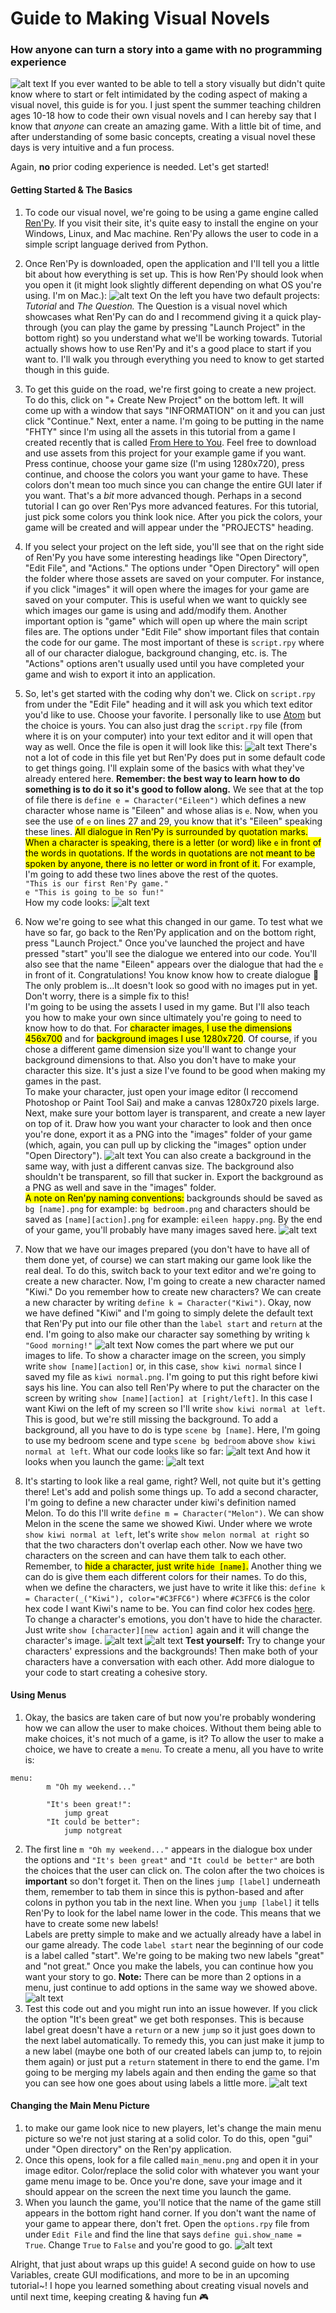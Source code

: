 # Guide to Making Visual Novels
### How anyone can turn a story into a game with no programming experience
![alt text](https://github.com/lovebirdsnest/Guide-to-Making-Visual-Novels/blob/master/images/home.png "Example visual novel")
If you ever wanted to be able to tell a story visually but didn't quite know where to start or felt intimidated by the coding aspect of making a visual novel, this guide is for you. I just spent the summer teaching children ages 10-18 how to code their own visual novels and I can hereby say that I know that *anyone* can create an amazing game. With a little bit of time, and after understanding of some basic concepts, creating a visual novel these days is very intuitive and a fun process.

Again, **no** prior coding experience is needed. Let's get started!

#### Getting Started & The Basics

1. To code our visual novel, we're going to be using a game engine called [Ren'Py](https://www.renpy.org). If you visit their site, it's quite easy to install the engine on your Windows, Linux, and Mac machine. Ren'Py allows the user to code in a simple script language derived from Python.

2. Once Ren'Py is downloaded, open the application and I'll tell you a little bit about how everything is set up. This is how Ren'Py should look when you open it (it might look slightly different depending on what OS you're using. I'm on Mac.):
![alt text](https://github.com/lovebirdsnest/Guide-to-Making-Visual-Novels/blob/master/images/1.png "Ren'Py on startup")
On the left you have two default projects: *Tutorial* and *The Question.* The Question is a visual novel which showcases what Ren'Py can do and I recommend giving it a quick play-through (you can play the game by pressing "Launch Project" in the bottom right) so you understand what we'll be working towards. Tutorial actually shows how to use Ren'Py and it's a good place to start if you want to. I'll walk you through everything you need to know to get started though in this guide.

3. To get this guide on the road, we're first going to create a new project. To do this, click on "+ Create New Project" on the bottom left. It will come up with a window that says "INFORMATION" on it and you can just click "Continue." Next, enter a name. I'm going to be putting in the name "FHTY" since I'm using all the assets in this tutorial from a game I created recently that is called [From Here to You](https://github.com/lovebirdsnest/From-Here-to-You). Feel free to download and use assets from this project for your example game if you want. Press continue, choose your game size (I'm using 1280x720), press continue, and choose the colors you want your game to have. These colors don't mean too much since you can change the entire GUI later if you want. That's a *bit* more advanced though. Perhaps in a second tutorial I can go over Ren'Pys more advanced features. For this tutorial, just pick some colors you think look nice. After you pick the colors, your game will be created and will appear under the "PROJECTS" heading.

4. If you select your project on the left side, you'll see that on the right side of Ren'Py you have some interesting headings like "Open Directory", "Edit File", and "Actions." The options under "Open Directory" will open the folder where those assets are saved on your computer. For instance, if you click "images" it will open where the images for your game are saved on your computer. This is useful when we want to quickly see which images our game is using and add/modify them. Another important option is "game" which will open up where the main script files are. The options under "Edit File" show important files that contain the code for our game. The most important of these is `script.rpy` where all of our character dialogue, background changing, etc. is. The "Actions" options aren't usually used until you have completed your game and wish to export it into an application.

5. So, let's get started with the coding why don't we. Click on `script.rpy` from under the "Edit File" heading and it will ask you which text editor you'd like to use. Choose your favorite. I personally like to use [Atom](https://atom.io) but the choice is yours. You can also just drag the `script.rpy` file (from where it is on your computer) into your text editor and it will open that way as well. Once the file is open it will look like this:
![alt text](https://github.com/lovebirdsnest/Guide-to-Making-Visual-Novels/blob/master/images/2.png "script.rpy")
There's not a lot of code in this file yet but Ren'Py does put in some default code to get things going. I'll explain some of the basics with what they've already entered here.
**Remember: the best way to learn how to do something is to do it so it's good to follow along.** We see that at the top of file there is `define e = Character("Eileen")` which defines a new character whose name is "Eileen" and whose alias is `e`. Now, when you see the use of `e` on lines 27 and 29, you know that it's "Eileen" speaking these lines. <mark>All dialogue in Ren'Py is surrounded by quotation marks. When a character is speaking, there is a letter (or word) like `e` in front of the words in quotations. If the words in quotations are not meant to be spoken by anyone, there is no letter or word in front of it.</mark> For example, I'm going to add these two lines above the rest of the quotes.<br/>`"This is our first Ren'Py game."`<br/>`e "This is going to be so fun!"`<br/>
How my code looks:
![alt text](https://github.com/lovebirdsnest/Guide-to-Making-Visual-Novels/blob/master/images/3.png "Added lines to script.rpy")

6. Now we're going to see what this changed in our game. To test what we have so far, go back to the Ren'Py application and on the bottom right, press "Launch Project." Once you've launched the project and have pressed "start" you'll see the dialogue we entered into our code. You'll also see that the name "Eileen" appears over the dialogue that had the `e` in front of it. Congratulations! You know know how to create dialogue 🎉 The only problem is...It doesn't look so good with no images put in yet. Don't worry, there is a simple fix to this! <br/>
I'm going to be using the assets I used in my game. But I'll also teach you how to make your own since ultimately you're going to need to know how to do that. For <mark>character images, I use the dimensions 456x700</mark> and for <mark>background images I use 1280x720</mark>. Of course, if you chose a different game dimension size you'll want to change your background dimensions to that. Also you don't have to make your character this size. It's just a size I've found to be good when making my games in the past. <br/>
To make your character, just open your image editor (I reccomend Photoshop or Paint Tool Sai) and make a canvas 1280x720 pixels large. Next, make sure your bottom layer is transparent, and create a new layer on top of it. Draw how you want your character to look and then once you're done, export it as a PNG into the "images" folder of your game (which, again, you can pull up by clicking the "images" option under "Open Directory").
![alt text](https://github.com/lovebirdsnest/Guide-to-Making-Visual-Novels/blob/master/images/4.png "Character in Photoshop with transparent background")
You can also create a background in the same way, with just a different canvas size. The background also shouldn't be transparent, so fill that sucker in. Export the background as a PNG as well and save in the "images" folder.<br/>
<mark>A note on Ren'py naming conventions:</mark> backgrounds should be saved as `bg [name].png` for example: `bg bedroom.png` and characters should be saved as `[name][action].png` for example: `eileen happy.png`. By the end of your game, you'll probably have many images saved here.
![alt text](https://github.com/lovebirdsnest/Guide-to-Making-Visual-Novels/blob/master/images/5.png "Lots of images saved")

7. Now that we have our images prepared (you don't have to have all of them done yet, of course) we can start making our game look like the real deal. To do this, switch back to your text editor and we're going to create a new character. Now, I'm going to create a new character named "Kiwi." Do you remember how to create new characters? We can create a new character by writing `define k = Character("Kiwi")`. Okay, now we have defined "Kiwi" and I'm going to simply delete the default text that Ren'Py put into our file other than the `label start` and `return` at the end. I'm going to also make our character say something by writing `k "Good morning!"`
![alt text](https://github.com/lovebirdsnest/Guide-to-Making-Visual-Novels/blob/master/images/6.png "How our code looks")
Now comes the part where we put our images to life. To show a character image on the screen, you simply write `show [name][action]` or, in this case, `show kiwi normal` since I saved my file as `kiwi normal.png`. I'm going to put this right before kiwi says his line. You can also tell Ren'Py where to put the character on the screen by writing `show [name][action] at [right/left]`. In this case I want Kiwi on the left of my screen so I'll write `show kiwi normal at left`. <br/>
This is good, but we're still missing the background. To add a background, all you have to do is type `scene bg [name]`. Here, I'm going to use my bedroom scene and type `scene bg bedroom` above `show kiwi normal at left`.
What our code looks like so far:
![alt text](https://github.com/lovebirdsnest/Guide-to-Making-Visual-Novels/blob/master/images/6.png "How our code looks")
And how it looks when you launch the game:
![alt text](https://github.com/lovebirdsnest/Guide-to-Making-Visual-Novels/blob/master/images/8.png "How our game looks")

8. It's starting to look like a real game, right? Well, not quite but it's getting there! Let's add and polish some things up. To add a second character, I'm going to define a new character under kiwi's definition named Melon. To do this I'll write `define m = Character("Melon")`. We can show Melon in the scene the same we showed Kiwi. Under where we wrote `show kiwi normal at left`, let's write `show melon normal at right` so that the two characters don't overlap each other. Now we have two characters on the screen and can have them talk to each other. Remember, to <mark> hide a character, just write `hide [name]`.</mark> Another thing we can do is give them each different colors for their names. To do this, when we define the characters, we just have to write it like this: `define k = Character(_("Kiwi"), color="#C3FFC6")` where `#C3FFC6` is the color hex code I want Kiwi's name to be. You can find color hex codes [here](http://www.color-hex.com).<br/>
To change a character's emotions, you don't have to hide the character. Just write `show [character][new action]` again and it will change the character's image.
![alt text](https://github.com/lovebirdsnest/Guide-to-Making-Visual-Novels/blob/master/images/10.png "How our code looks")
![alt text](https://github.com/lovebirdsnest/Guide-to-Making-Visual-Novels/blob/master/images/11.png "How our game looks")
**Test yourself:** Try to change your characters' expressions and the backgrounds! Then make both of your characters have a conversation with each other. Add more dialogue to your code to start creating a cohesive story.


#### Using Menus
1. Okay, the basics are taken care of but now you're probably wondering how we can allow the user to make choices. Without them being able to make choices, it's not much of a game, is it? To allow the user to make a choice, we have to create a `menu`. To create a menu, all you have to write is:

```
menu:
        m "Oh my weekend..."

        "It's been great!":
            jump great
        "It could be better":
            jump notgreat

```
2. The first line `m "Oh my weekend..."` appears in the dialogue box under the options and `"It's been great"` and `"It could be better"` are both the choices that the user can click on. The colon after the two choices is **important** so don't forget it. Then on the lines `jump [label]` underneath them, remember to tab them in since this is python-based and after colons in python you tab in the next line. When you `jump [label]` it tells Ren'Py to look for the label name lower in the code. This means that we have to create some new labels!<br/>
Labels are pretty simple to make and we actually already have a label in our game already. The code `label start` near the beginning of our code is a label called "start". We're going to be making two new labels "great" and "not great." Once you make the labels, you can continue how you want your story to go. **Note:** There can be more than 2 options in a menu, just continue to add options in the same way we showed above.
![alt text](https://github.com/lovebirdsnest/Guide-to-Making-Visual-Novels/blob/master/images/12.png "How our code looks")  
3. Test this code out and you might run into an issue however. If you click the option "It's been great" we get both responses. This is because label great doesn't have a `return` or a new `jump` so it just goes down to the next label automatically. To remedy this, you can just make it jump to a new label (maybe one both of our created labels can jump to, to rejoin them again) or just put a `return` statement in there to end the game. I'm going to be merging my labels again and then ending the game so that you can see how one goes about using labels a little more.
![alt text](https://github.com/lovebirdsnest/Guide-to-Making-Visual-Novels/blob/master/images/13.png "How our code looks")

#### Changing the Main Menu Picture
1. to make our game look nice to new players, let's change the main menu picture so we're not just staring at a solid color. To do this, open "gui" under "Open directory" on the Ren'py application.
2. Once this opens, look for a file called `main_menu.png` and open it in your image editor. Color/replace the solid color with whatever you want your game menu image to be. Once you're done, save your image and it should appear on the screen the next time you launch the game.  
3. When you launch the game, you'll notice that the name of the game still appears in the bottom right hand corner. If you don't want the name of your game to appear there, don't fret. Open the `options.rpy` file from under `Edit File` and find the line that says `define gui.show_name = True`. Change `True` to `False` and you're good to go.
![alt text](https://github.com/lovebirdsnest/Guide-to-Making-Visual-Novels/blob/master/images/9.png "How our game looks")  

Alright, that just about wraps up this guide! A second guide on how to use Variables, create GUI modifications, and more to be in an upcoming tutorial~! I hope you learned something about creating visual novels and until next time, keeping creating & having fun 🎮
